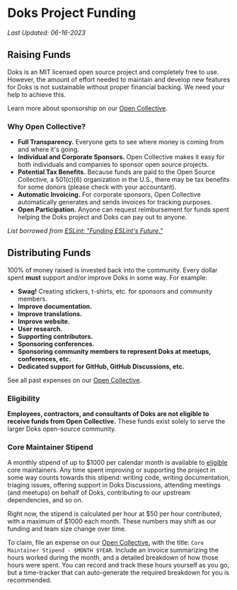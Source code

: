 # Doks Project Funding

_Last Updated: 06-16-2023_

## Raising Funds

Doks is an MIT licensed open source project and completely free to use. However, the amount of effort needed to maintain and develop new features for Doks is not sustainable without proper financial backing. We need your help to achieve this.

Learn more about sponsorship on our [Open Collective](https://opencollective.com/doks).

### Why Open Collective?

- **Full Transparency.** Everyone gets to see where money is coming from and where it's going.
- **Individual and Corporate Sponsors.** Open Collective makes it easy for both individuals and companies to sponsor open source projects.
- **Potential Tax Benefits.** Because funds are paid to the Open Source Collective, a 501(c)(6) organization in the U.S., there may be tax benefits for some donors (please check with your accountant).
- **Automatic Invoicing.** For corporate sponsors, Open Collective automatically generates and sends invoices for tracking purposes.
- **Open Participation.** Anyone can request reimbursement for funds spent helping the Doks project and Doks can pay out to anyone.

_List borrowed from [ESLint: "Funding ESLint's Future."](https://eslint.org/blog/2019/02/funding-eslint-future)_

## Distributing Funds

100% of money raised is invested back into the community. Every dollar spent **must** support and/or improve Doks in some way. For example:

- **Swag!** Creating stickers, t-shirts, etc. for sponsors and community members.
- **Improve documentation.**
- **Improve translations.**
- **Improve website.**
- **User research.**
- **Supporting contributors.**
- **Sponsoring conferences.**
- **Sponsoring community members to represent Doks at meetups, conferences, etc.**
- **Dedicated support for GitHub, GitHub Discussions, etc.**

See all past expenses on our [Open Collective](https://opencollective.com/doks).

### Eligibility

**Employees, contractors, and consultants of Doks are not eligible to receive funds from Open Collective.** These funds exist solely to serve the larger Doks open-source community.

### Core Maintainer Stipend

A monthly stipend of up to $1000 per calendar month is available to [eligible](#eligibility) core maintainers. Any time spent improving or supporting the project in some way counts towards this stipend: writing code, writing documentation, triaging issues, offering support in Doks Discussions, attending meetings (and meetups) on behalf of Doks, contributing to our upstream dependencies, and so on.

Right now, the stipend is calculated per hour at $50 per hour contributed, with a maximum of $1000 each month. These numbers may shift as our funding and team size change over time.

To claim, file an expense on our [Open Collective.](https://opencollective.com/doks) with the title: `Core Maintainer Stipend - $MONTH $YEAR`. Include an invoice summarizing the hours worked during the month, and a detailed breakdown of how those hours were spent. You can record and track these hours yourself as you go, but a time-tracker that can auto-generate the required breakdown for you is recommended.
